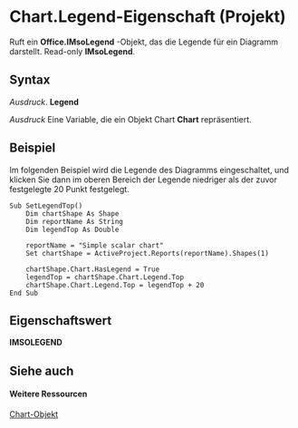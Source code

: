 
# Chart.Legend-Eigenschaft (Projekt)
Ruft ein  **Office.IMsoLegend** -Objekt, das die Legende für ein Diagramm darstellt. Read-only **IMsoLegend**.

## Syntax

 _Ausdruck_. **Legend**

 _Ausdruck_ Eine Variable, die ein Objekt Chart **Chart** repräsentiert.


## Beispiel

Im folgenden Beispiel wird die Legende des Diagramms eingeschaltet, und klicken Sie dann im oberen Bereich der Legende niedriger als der zuvor festgelegte 20 Punkt festgelegt.


```
Sub SetLegendTop()
    Dim chartShape As Shape
    Dim reportName As String
    Dim legendTop As Double
    
    reportName = "Simple scalar chart"
    Set chartShape = ActiveProject.Reports(reportName).Shapes(1)
    
    chartShape.Chart.HasLegend = True
    legendTop = chartShape.Chart.Legend.Top
    chartShape.Chart.Legend.Top = legendTop + 20
End Sub
```


## Eigenschaftswert

 **IMSOLEGEND**


## Siehe auch


#### Weitere Ressourcen


[Chart-Objekt](810d4ec1-69d2-c432-b9da-57042b783b85.md)